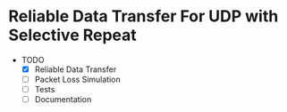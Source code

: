 # Reliable Data Transfer For UDP with Selective Repeat

- TODO
  - [x] Reliable Data Transfer
  - [ ] Packet Loss Simulation
  - [ ] Tests
  - [ ] Documentation